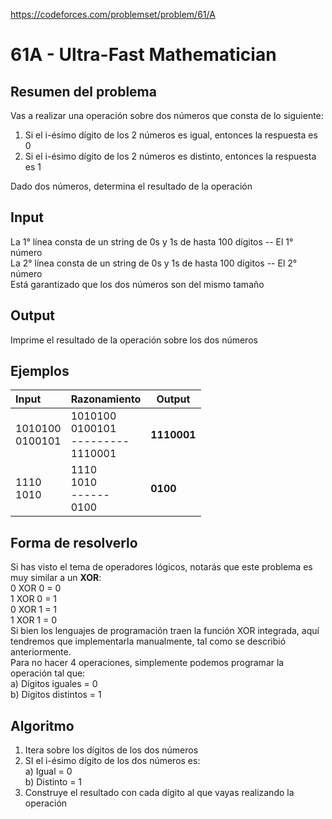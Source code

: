 https://codeforces.com/problemset/problem/61/A

# 61A - Ultra-Fast Mathematician

## Resumen del problema
Vas a realizar una operación sobre dos números que consta de lo siguiente: 
1) Si el i-ésimo dígito de los 2 números es igual, entonces la respuesta es 0
2) Si el i-ésimo dígito de los 2 números es distinto, entonces la respuesta es 1

Dado dos números, determina el resultado de la operación

## Input
La 1° línea consta de un string de 0s y 1s de hasta 100 dígitos -- El 1° número \
La 2° línea consta de un string de 0s y 1s de hasta 100 dígitos -- El 2° número \
Está garantizado que los dos números son del mismo tamaño

## Output
Imprime el resultado de la operación sobre los dos números

## Ejemplos
| Input   | Razonamiento                                   | Output |
| :----   | :--------------------------------------------  | -----  |
| 1010100 <br> 0100101 | 1010100 <br> 0100101 <br> --------- <br> 1110001 | **1110001** |
| 1110 <br> 1010 | 1110 <br> 1010 <br> ------ <br> 0100 | **0100** |

## Forma de resolverlo
Si has visto el tema de operadores lógicos, notarás que este problema es muy similar a un **XOR**: \
0 XOR 0 = 0 \
1 XOR 0 = 1 \
0 XOR 1 = 1 \
1 XOR 1 = 0 \
Si bien los lenguajes de programación traen la función XOR integrada, aquí tendremos que implementarla manualmente, tal como se describió anteriormente. \
Para no hacer 4 operaciones, simplemente podemos programar la operación tal que: \
a) Dígitos iguales = 0 \
b) Dígitos distintos = 1

## Algoritmo
1) Itera sobre los dígitos de los dos números
2) SI el i-ésimo dígito de los dos números es: \
a) Igual = 0 \
b) Distinto = 1
3) Construye el resultado con cada dígito al que vayas realizando la operación
